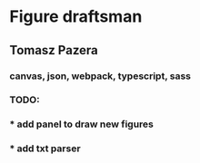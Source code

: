 # Figure draftsman
## Tomasz Pazera
### canvas, json, webpack, typescript, sass
###
### TODO:
### * add panel to draw new figures
### * add txt parser